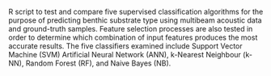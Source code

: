 R script to test and compare five supervised classification algorithms for the purpose of predicting benthic substrate type using multibeam acoustic data and ground-truth samples. Feature selection processes are also tested in order to determine which combination of input features produces the most accurate results. The five classifiers examined include Support Vector Machine (SVM) Artificial Neural Network (ANN), k-Nearest Neighbour (k-NN), Random Forest (RF), and Naive Bayes (NB).
